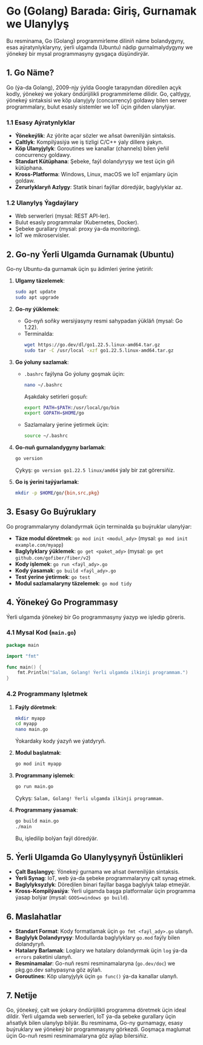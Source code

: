 # Go (Golang) Barada: Giriş, Gurnamak we Ulanylyş

Bu resminama, Go (Golang) programmirleme diliniň näme bolandygyny, esas aýratynlyklaryny, ýerli ulgamda (Ubuntu) nädip gurnalmalydygyny we ýönekeý bir mysal programmasyny gysgaça düşündirýär.

## 1. Go Näme?

Go (ýa-da Golang), 2009-njy ýylda Google tarapyndan döredilen açyk kodly, ýönekeý we ýokary öndürijilikli programmirleme dilidir. Go, çaltlygy, ýönekeý sintaksisi we köp ulanyjyly (concurrency) goldawy bilen serwer programmalary, bulut esasly sistemler we IoT üçin giňden ulanylýar.

### 1.1 Esasy Aýratynlyklar

* **Ýönekeýlik**: Az ýörite açar sözler we aňsat öwrenilýän sintaksis.
* **Çaltlyk**: Kompilýasiýa we iş tizligi C/C++ ýaly dillere ýakyn.
* **Köp Ulanyjylyk**: Goroutines we kanallar (channels) bilen ýeňil concurrency goldawy.
* **Standart Kütüphana**: Şebeke, faýl dolandyryşy we test üçin giň kütüphana.
* **Kross-Platforma**: Windows, Linux, macOS we IoT enjamlary üçin goldaw.
* **Zerurlyklaryň Azlygy**: Statik binari faýllar döredýär, baglylyklar az.

### 1.2 Ulanylyş Ýagdaýlary

* Web serwerleri (mysal: REST API-ler).
* Bulut esasly programmalar (Kubernetes, Docker).
* Şebeke gurallary (mysal: proxy ýa-da monitoring).
* IoT we mikroservisler.

## 2. Go-ny Ýerli Ulgamda Gurnamak (Ubuntu)

Go-ny Ubuntu-da gurnamak üçin şu ädimleri ýerine ýetiriň:

1. **Ulgamy täzelemek**:

   ```bash
   sudo apt update
   sudo apt upgrade
   ```
2. **Go-ny ýüklemek**:

   * Go-nyň soňky wersiýasyny resmi sahypadan ýükläň (mysal: Go 1.22).
   * Terminalda:
     ```bash
     wget https://go.dev/dl/go1.22.5.linux-amd64.tar.gz
     sudo tar -C /usr/local -xzf go1.22.5.linux-amd64.tar.gz
     ```
3. **Go ýoluny sazlamak**:

   * `.bashrc` faýlyna Go ýoluny goşmak üçin:

     ```bash
     nano ~/.bashrc
     ```

     Aşakdaky setirleri goşuň:

     ```bash
     export PATH=$PATH:/usr/local/go/bin
     export GOPATH=$HOME/go
     ```
   * Sazlamalary ýerine ýetirmek üçin:

     ```bash
     source ~/.bashrc
     ```
4. **Go-nuň gurnalandygyny barlamak**:

   ```bash
   go version
   ```

   Çykyş: `go version go1.22.5 linux/amd64` ýaly bir zat görersiňiz.
5. **Go iş ýerini taýýarlamak**:

   ```bash
   mkdir -p $HOME/go/{bin,src,pkg}
   ```

## 3. Esasy Go Buýruklary

Go programmalaryny dolandyrmak üçin terminalda şu buýruklar ulanylýar:

* **Täze modul döretmek**: `go mod init <modul_ady>` (mysal: `go mod init example.com/myapp`)
* **Baglylyklary ýüklemek**: `go get <paket_ady>` (mysal: `go get github.com/gofiber/fiber/v2`)
* **Kody işlemek**: `go run <faýl_ady>.go`
* **Kody ýasamak**: `go build <faýl_ady>.go`
* **Test ýerine ýetirmek**: `go test`
* **Modul sazlamalaryny täzelemek**: `go mod tidy`

## 4. Ýönekeý Go Programmasy

Ýerli ulgamda ýönekeý bir Go programmasyny ýazyp we işledip göreris.

### 4.1 Mysal Kod (`main.go`)

```go
package main

import "fmt"

func main() {
    fmt.Println("Salam, Golang! Ýerli ulgamda ilkinji programmam.")
}
```

### 4.2 Programmany Işletmek

1. **Faýly döretmek**:

   ```bash
   mkdir myapp
   cd myapp
   nano main.go
   ```

   Ýokardaky kody ýazyň we ýatdyryň.
2. **Modul başlatmak**:

   ```bash
   go mod init myapp
   ```
3. **Programmany işlemek**:

   ```bash
   go run main.go
   ```

   Çykyş: `Salam, Golang! Ýerli ulgamda ilkinji programmam.`
4. **Programmany ýasamak**:

   ```bash
   go build main.go
   ./main
   ```

   Bu, işledilip bolýan faýl döredýär.

## 5. Ýerli Ulgamda Go Ulanylyşynyň Üstünlikleri

* **Çalt Başlangyç**: Ýönekeý gurnama we aňsat öwrenilýän sintaksis.
* **Ýerli Synag**: IoT, web ýa-da şebeke programmalaryny çalt synag etmek.
* **Baglylyksyzlyk**: Döredilen binari faýllar başga baglylyk talap etmeýär.
* **Kross-Kompilýasiýa**: Ýerli ulgamda başga platformalar üçin programma ýasap bolýar (mysal: `GOOS=windows go build`).

## 6. Maslahatlar

* **Standart Format**: Kody formatlamak üçin `go fmt <faýl_ady>.go` ulanyň.
* **Baglylyk Dolandyryşy**: Modullarda baglylyklary `go.mod` faýly bilen dolandyryň.
* **Hatalary Barlamak**: Loglary we hatalary dolandyrmak üçin `log` ýa-da `errors` paketini ulanyň.
* **Resminamalar**: Go-nuň resmi resminamalaryna (`go.dev/doc`) we pkg.go.dev sahypasyna göz aýlaň.
* **Goroutines**: Köp ulanyjylyk üçin `go func()` ýa-da kanallar ulanyň.

## 7. Netije

Go, ýönekeý, çalt we ýokary öndürijilikli programma döretmek üçin ideal dildir. Ýerli ulgamda web serwerleri, IoT ýa-da şebeke gurallary üçin aňsatlyk bilen ulanylyp bilýär. Bu resminama, Go-ny gurnamagy, esasy buýruklary we ýönekeý bir programmasyny görkezdi. Goşmaça maglumat üçin Go-nuň resmi resminamalaryna göz aýlap bilersiňiz.
